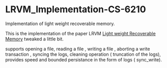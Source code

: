 # LRVM_Implementation-CS-6210
Implementation of light weight recoverable memory.


This is the implementation of the paper LRVM [Light weight Recoverable Memory](https://people.eecs.berkeley.edu/~brewer/cs262/lrvm.pdf)  tweaked a little bit. 

supports opening a file, reading a file , writing a file , aborting a write transaction , syncing the logs, cleaning operation ( truncation of the logs), provides
speed and bounded persistance in the form of logs ( sync_write).
